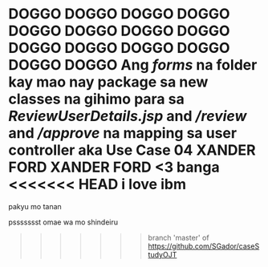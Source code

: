 DOGGO DOGGO DOGGO DOGGO DOGGO DOGGO DOGGO DOGGO DOGGO DOGGO DOGGO DOGGO DOGGO DOGGO 
Ang *forms* na folder kay mao nay package sa new classes na gihimo para sa *ReviewUserDetails.jsp* and */review* and */approve* na mapping sa user controller aka Use Case 04
XANDER FORD XANDER FORD <3
banga
<<<<<<< HEAD
i love ibm
=======
pakyu mo tanan





pssssssst omae wa mo shindeiru
>>>>>>> branch 'master' of https://github.com/SGador/caseStudyOJT
